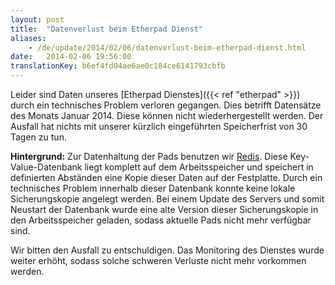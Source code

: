 ```yaml
---
layout: post
title:  "Datenverlust beim Etherpad Dienst"
aliases:
    - /de/update/2014/02/06/datenverlust-beim-etherpad-dienst.html
date:   2014-02-06 19:56:00
translationKey: b6ef4fd04ae6ae0c184ce6141793cbfb
---
```

Leider sind Daten unseres [Etherpad Dienstes]({{< ref "etherpad" >}}) durch ein technisches Problem verloren gegangen. 
Dies betrifft Datensätze des Monats Januar 2014. Diese können nicht wiederhergestellt werden. Der Ausfall hat nichts 
mit unserer kürzlich eingeführten Speicherfrist von 30 Tagen zu tun.

**Hintergrund:** Zur Datenhaltung der Pads benutzen wir [Redis](http://redis.io/). Diese Key-Value-Datenbank liegt 
komplett auf dem Arbeitsspeicher und speichert in definierten Abständen eine Kopie dieser Daten auf der Festplatte. 
Durch ein technisches Problem innerhalb dieser Datenbank konnte keine lokale Sicherungskopie angelegt werden. Bei 
einem Update des Servers und somit Neustart der Datenbank wurde eine alte Version dieser Sicherungskopie in den 
Arbeitsspeicher geladen, sodass aktuelle Pads nicht mehr verfügbar sind.

Wir bitten den Ausfall zu entschuldigen. Das Monitoring des Dienstes wurde weiter erhöht, sodass solche schweren 
Verluste nicht mehr vorkommen werden.
